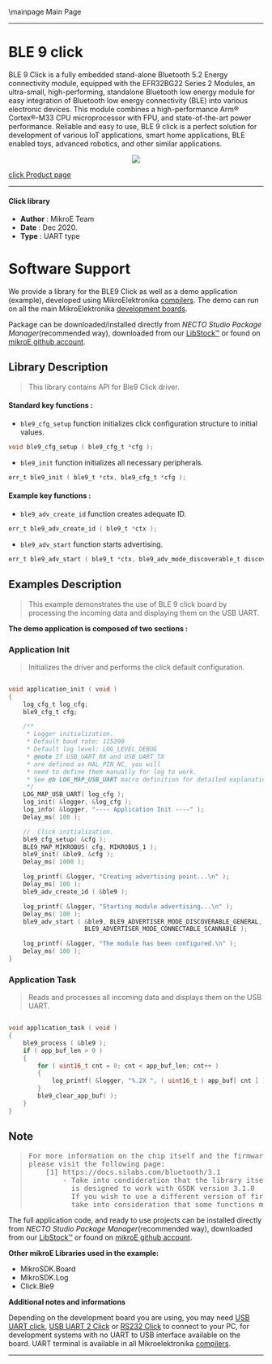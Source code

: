 \mainpage Main Page

---
# BLE 9 click

BLE 9 Click is a fully embedded stand-alone Bluetooth 5.2 Energy connectivity module, equipped with the EFR32BG22 Series 2 Modules, an ultra-small, high-performing, standalone Bluetooth low energy module for easy integration of Bluetooth low energy connectivity (BLE) into various electronic devices. This module combines a high-performance Arm® Cortex®-M33 CPU microprocessor with FPU, and state-of-the-art power performance. Reliable and easy to use, BLE 9 click is a perfect solution for development of various IoT applications, smart home applications, BLE enabled toys, advanced robotics, and other similar applications.

<p align="center">
  <img src="https://download.mikroe.com/images/click_for_ide/ble9_click.png">
</p>

[click Product page](https://www.mikroe.com/ble-9-click)

---

#### Click library

- **Author**        : MikroE Team
- **Date**          : Dec 2020.
- **Type**          : UART type

# Software Support

We provide a library for the BLE9 Click
as well as a demo application (example), developed using MikroElektronika
[compilers](https://www.mikroe.com/necto-studio).
The demo can run on all the main MikroElektronika [development boards](https://www.mikroe.com/development-boards).

Package can be downloaded/installed directly from *NECTO Studio Package Manager*(recommended way), downloaded from our [LibStock&trade;](https://libstock.mikroe.com) or found on [mikroE github account](https://github.com/MikroElektronika/mikrosdk_click_v2/tree/master/clicks).

## Library Description

> This library contains API for Ble9 Click driver.

#### Standard key functions :

- `ble9_cfg_setup` function initializes click configuration structure to initial values.
```c
void ble9_cfg_setup ( ble9_cfg_t *cfg );
```

- `ble9_init` function initializes all necessary peripherals.
```c
err_t ble9_init ( ble9_t *ctx, ble9_cfg_t *cfg );
```

#### Example key functions :

- `ble9_adv_create_id` function creates adequate ID.
```c
err_t ble9_adv_create_id ( ble9_t *ctx );
```

- `ble9_adv_start` function starts advertising.
```c
err_t ble9_adv_start ( ble9_t *ctx, ble9_adv_mode_discoverable_t discover, ble9_adv_mode_connectable_t connect );
```

## Examples Description

> This example demonstrates the use of BLE 9 click board by processing the incoming data and displaying them on the USB UART.

**The demo application is composed of two sections :**

### Application Init

> Initializes the driver and performs the click default configuration.

```c

void application_init ( void )
{
    log_cfg_t log_cfg;
    ble9_cfg_t cfg;

    /** 
     * Logger initialization.
     * Default baud rate: 115200
     * Default log level: LOG_LEVEL_DEBUG
     * @note If USB_UART_RX and USB_UART_TX 
     * are defined as HAL_PIN_NC, you will 
     * need to define them manually for log to work. 
     * See @b LOG_MAP_USB_UART macro definition for detailed explanation.
     */
    LOG_MAP_USB_UART( log_cfg );
    log_init( &logger, &log_cfg );
    log_info( &logger, "---- Application Init ----" );
    Delay_ms( 100 );

    //  Click initialization.
    ble9_cfg_setup( &cfg );
    BLE9_MAP_MIKROBUS( cfg, MIKROBUS_1 );
    ble9_init( &ble9, &cfg );
    Delay_ms( 1000 );

    log_printf( &logger, "Creating advertising point...\n" );
    Delay_ms( 100 );
    ble9_adv_create_id ( &ble9 );

    log_printf( &logger, "Starting module advertising...\n" );
    Delay_ms( 100 );
    ble9_adv_start ( &ble9, BLE9_ADVERTISER_MODE_DISCOVERABLE_GENERAL, 
                     BLE9_ADVERTISER_MODE_CONNECTABLE_SCANNABLE );

    log_printf( &logger, "The module has been configured.\n" );
    Delay_ms( 100 );
}

```

### Application Task

> Reads and processes all incoming data and displays them on the USB UART.

```c

void application_task ( void )
{
    ble9_process ( &ble9 );
    if ( app_buf_len > 0 ) 
    {
        for ( uint16_t cnt = 0; cnt < app_buf_len; cnt++ )
        {
            log_printf( &logger, "%.2X ", ( uint16_t ) app_buf[ cnt ] );
        }
        ble9_clear_app_buf( );
    }
}

```

## Note

> <pre>
> For more information on the chip itself and the firmware on it,
> please visit the following page:
>     [1] https://docs.silabs.com/bluetooth/3.1
>         - Take into condideration that the library itself
>           is designed to work with GSDK version 3.1.0
>           If you wish to use a different version of firmware,
>           take into consideration that some functions might not work.
> </pre>

The full application code, and ready to use projects can be installed directly from *NECTO Studio Package Manager*(recommended way), downloaded from our [LibStock&trade;](https://libstock.mikroe.com) or found on [mikroE github account](https://github.com/MikroElektronika/mikrosdk_click_v2/tree/master/clicks).

**Other mikroE Libraries used in the example:**

- MikroSDK.Board
- MikroSDK.Log
- Click.Ble9

**Additional notes and informations**

Depending on the development board you are using, you may need
[USB UART click](https://www.mikroe.com/usb-uart-click),
[USB UART 2 Click](https://www.mikroe.com/usb-uart-2-click) or
[RS232 Click](https://www.mikroe.com/rs232-click) to connect to your PC, for
development systems with no UART to USB interface available on the board. UART
terminal is available in all Mikroelektronika
[compilers](https://shop.mikroe.com/compilers).

---
